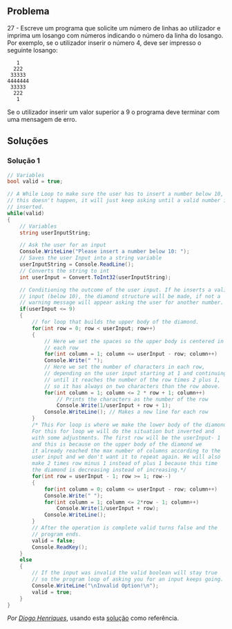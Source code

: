 ## Problema

27 - Escreve um programa que solicite um número de linhas ao utilizador e
imprima um losango com números indicando o número da linha do losango. Por
exemplo, se o utilizador inserir o número 4, deve ser impresso o seguinte
losango:

```text
   1
  222
 33333
4444444
 33333
  222
   1
```

Se o utilizador inserir um valor superior a 9 o programa deve terminar com uma
mensagem de erro.

## Soluções

### Solução 1

```cs
// Variables
bool valid = true;

// A While Loop to make sure the user has to insert a number below 10, if 
// this doesn't happen, it will just keep asking until a valid number is
// inserted.
while(valid)
{
    // Variables
    string userInputString;

    // Ask the user for an input
    Console.WriteLine("Please insert a number below 10: ");
    // Saves the user Input into a string variable
    userInputString = Console.ReadLine();
    // Converts the string to int
    int userInput = Convert.ToInt32(userInputString);

    // Conditioning the outcome of the user input. If he inserts a valid
    // input (below 10), the diamond structure will be made, if not a
    // warning message will appear asking the user for another number.
    if(userInput <= 9)
    {
        // for loop that builds the upper body of the diamond.
        for(int row = 0; row < userInput; row++)
        {
            // Here we set the spaces so the upper body is centered in
            // each row
            for(int column = 1; column <= userInput - row; column++)
            Console.Write(" ");
            // Here we set the number of characters in each row,
            // depending on the user input starting at 1 and continuing
            // until it reaches the number of the row times 2 plus 1,
            // so it has always on two characters than the row above.
            for(int column = 1; column <= 2 * row + 1; column++)
                // Prints the characters as the number of the row
                Console.Write(1/userInput + row + 1);
            Console.WriteLine(); // Makes a new line for each row
        }
        /* This For loop is where we make the lower body of the diamond.
        For this for loop we will do the situation but inverted and 
        with some adjustments. The first row will be the userInput- 1
        and this is because on the upper body of the diamond we
        it already reached the max number of columns according to the
        user input and we don't want it to repeat again. We will also
        make 2 times row minus 1 instead of plus 1 because this time
        the diamond is decreasing instead of increasing.*/
        for(int row = userInput - 1; row >= 1; row--)
        {
            for(int column = 0; column <= userInput - row; column++)
            Console.Write(" ");
            for(int column = 1; column <= 2*row - 1; column++)
                Console.Write(1/userInput + row);
            Console.WriteLine();
        }
        // After the operation is complete valid turns false and the 
        // program ends.
        valid = false;
        Console.ReadKey();
    }
    else
    {
        // If the input was invalid the valid boolean will stay true
        // so the program loop of asking you for an input keeps going.
        Console.WriteLine("\nInvalid Option!\n");
        valid = true;
    }
}
```

*Por [Diogo Henriques](https://github.com/diogo-h)*, usando esta 
[solução](https://www.w3resource.com/csharp-exercises/for-loop/csharp-for-loop-exercise-31.php)
como referência.